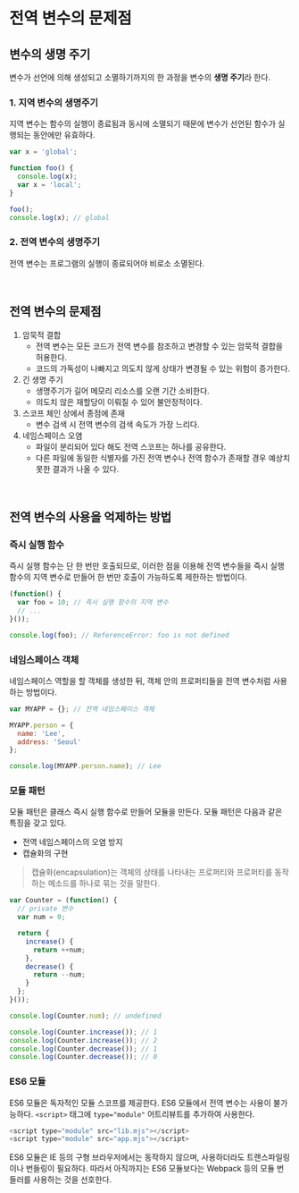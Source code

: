 # 전역 변수의 문제점

## 변수의 생명 주기
변수가 선언에 의해 생성되고 소멸하기까지의 한 과정을 변수의 **생명 주기**라 한다.

### 1. 지역 변수의 생명주기
지역 변수는 함수의 실행이 종료됨과 동시에 소멸되기 때문에 변수가 선언된 함수가 실행되는 동안에만 유효하다.

```js
var x = 'global';

function foo() {
  console.log(x);
  var x = 'local';
}

foo();
console.log(x); // global
```

### 2. 전역 변수의 생명주기
전역 변수는 프로그램의 실행이 종료되어야 비로소 소멸된다.

<br>

## 전역 변수의 문제점
1. 암묵적 결합
   - 전역 변수는 모든 코드가 전역 변수를 참조하고 변경할 수 있는 암묵적 결합을 허용한다. 
   - 코드의 가독성이 나빠지고 의도치 않게 상태가 변경될 수 있는 위험이 증가한다.
2. 긴 생명 주기
   - 생명주기가 길어 메모리 리소스를 오랜 기간 소비한다.
   - 의도치 않은 재할당이 이뤄질 수 있어 불안정적이다.
3. 스코프 체인 상에서 종점에 존재
   - 변수 검색 시 전역 변수의 검색 속도가 가장 느리다.
4. 네임스페이스 오염
   - 파일이 분리되어 있다 해도 전역 스코프는 하나를 공유한다.
   - 다른 파일에 동일한 식별자를 가진 전역 변수나 전역 함수가 존재할 경우 예상치 못한 결과가 나올 수 있다.

<br>

## 전역 변수의 사용을 억제하는 방법

### 즉시 실행 함수
즉시 실행 함수는 단 한 번만 호출되므로, 이러한 점을 이용해 전역 변수들을 즉시 실행 함수의 지역 변수로 만들어 한 번만 호출이 가능하도록 제한하는 방법이다.
```js
(function() {
  var foo = 10; // 즉시 실행 함수의 지역 변수
  // ...
}());

console.log(foo); // ReferenceError: foo is not defined
```

### 네임스페이스 객체
네임스페이스 역할을 할 객체를 생성한 뒤, 객체 안의 프로퍼티들을 전역 변수처럼 사용하는 방법이다.

```js
var MYAPP = {}; // 전역 네임스페이스 객체

MYAPP.person = {
  name: 'Lee',
  address: 'Seoul'
};

console.log(MYAPP.person.name); // Lee
```

### 모듈 패턴

모듈 패턴은 클래스 즉시 실행 함수로 만들어 모듈을 만든다.
모듈 패턴은 다음과 같은 특징을 갖고 있다.

- 전역 네임스페이스의 오염 방지
- 캡슐화의 구현

> 캡슐화(encapsulation)는 객체의 상태를 나타내는 프로퍼티와 프로퍼티를 동작하는 메소드를 하나로 묶는 것을 말한다.

```js
var Counter = (function() {
  // private 변수
  var num = 0;

  return {
    increase() {
      return ++num;
    },
    decrease() {
      return --num;
    }
  };
}());

console.log(Counter.num); // undefined

console.log(Counter.increase()); // 1
console.log(Counter.increase()); // 2
console.log(Counter.decrease()); // 1
console.log(Counter.decrease()); // 0
```


### ES6 모듈
ES6 모듈은 독자적인 모듈 스코프를 제공한다. ES6 모듈에서 전역 변수는 사용이 불가능하다. `<script>` 태그에 `type="module"` 어트리뷰트를 추가하여 사용한다.

```js
<script type="module" src="lib.mjs"></script> 
<script type="module" src="app.mjs"></script> 
```
ES6 모듈은 IE 등의 구형 브라우저에서는 동작하지 않으며, 사용하더라도 트랜스파일링이나 번들링이 필요하다. 따라서 아직까지는 ES6 모듈보다는 Webpack 등의 모듈 번들러를 사용하는 것을 선호한다.  
